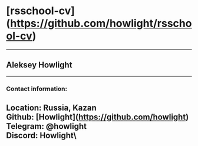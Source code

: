 # [rsschool-cv]​(https://github.com/howlight/rsschool-cv)
---------
## Aleksey Howlight
---------
### Contact information:
**Location:** Russia, Kazan\
**Github:** [Howlight]​(https://github.com/howlight)\
**Telegram:** @howlight\
**Discord:** Howlight\
---------